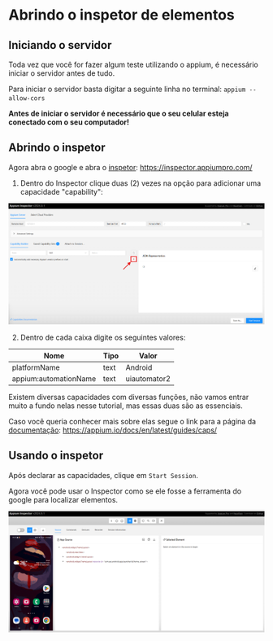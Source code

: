 # Abrindo o inspetor de elementos

## Iniciando o servidor

Toda vez que você for fazer algum teste utilizando o appium, é necessário iniciar o servidor antes de tudo.

Para iniciar o servidor basta digitar a seguinte linha no terminal: `appium --allow-cors`

**Antes de iniciar o servidor é necessário que o seu celular esteja conectado com o seu computador!**

## Abrindo o inspetor

Agora abra o google e abra o [inspetor](https://inspector.appiumpro.com/):
https://inspector.appiumpro.com/

1. Dentro do Inspector clique duas (2) vezes na opção para adicionar uma capacidade "capability":

![capAdd](/Images/Appium/Appium-Aula2-12.png)

2. Dentro de cada caixa digite os seguintes valores:

| Nome | Tipo | Valor |
|------|------|-------|
|platformName|text|Android|
|appium:automationName|text|uiautomator2|

Existem diversas capacidades com diversas funções, não vamos entrar muito a fundo nelas nesse tutorial, mas essas duas são as essenciais.

Caso você queria conhecer mais sobre elas segue o link para a página da [documentação](https://appium.io/docs/en/latest/guides/caps/):
https://appium.io/docs/en/latest/guides/caps/

## Usando o inspetor

Após declarar as capacidades, clique em `Start Session`.

Agora você pode usar o Inspector como se ele fosse a ferramenta do google para localizar elementos.

![usando](/Images/Appium/Appium-Aula2-13.png)